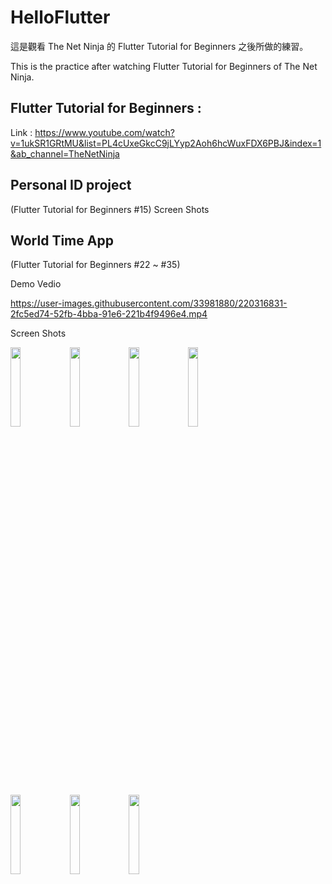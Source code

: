 # HelloFlutter

這是觀看 The Net Ninja 的 Flutter Tutorial for Beginners 之後所做的練習。

This is the practice after watching Flutter Tutorial for Beginners of The Net Ninja.

## Flutter Tutorial for Beginners : 
Link : https://www.youtube.com/watch?v=1ukSR1GRtMU&list=PL4cUxeGkcC9jLYyp2Aoh6hcWuxFDX6PBJ&index=1&ab_channel=TheNetNinja

## Personal ID project
(Flutter Tutorial for Beginners #15)
Screen Shots



## World Time App 
(Flutter Tutorial for Beginners #22 ~ #35)

Demo Vedio

https://user-images.githubusercontent.com/33981880/220316831-2fc5ed74-52fb-4bba-91e6-221b4f9496e4.mp4

Screen Shots
<p float="left">
<img src= "https://user-images.githubusercontent.com/33981880/220316876-2c81a773-d2a5-49c7-802d-66be9b297ad4.jpg"  width="18%">
<img src= "https://user-images.githubusercontent.com/33981880/220316878-079b71bc-2403-47c5-8908-1d184d8a30ed.jpg"  width="18%">
<img src= "https://user-images.githubusercontent.com/33981880/220316882-a14de80c-60b6-4f1d-b6af-7ce95f1ee986.jpg"  width="18%">
<img src= "https://user-images.githubusercontent.com/33981880/220316871-e1e55fa9-5ec3-40e6-966f-ee86859283a1.jpg"  width="18%">
</p>
<p float="left">
<img src= "https://user-images.githubusercontent.com/33981880/220316857-86ca1b9e-787d-45d1-9690-2746af0b0415.jpg"  width="18%">
<img src= "https://user-images.githubusercontent.com/33981880/220316865-6bfd5ef2-a1ff-452a-9592-ac77bff5f2fb.jpg"  width="18%">
<img src= "https://user-images.githubusercontent.com/33981880/220316868-28b26d2e-7c9e-4d8e-9c7b-40cf21458699.jpg"  width="18%">
</p>
